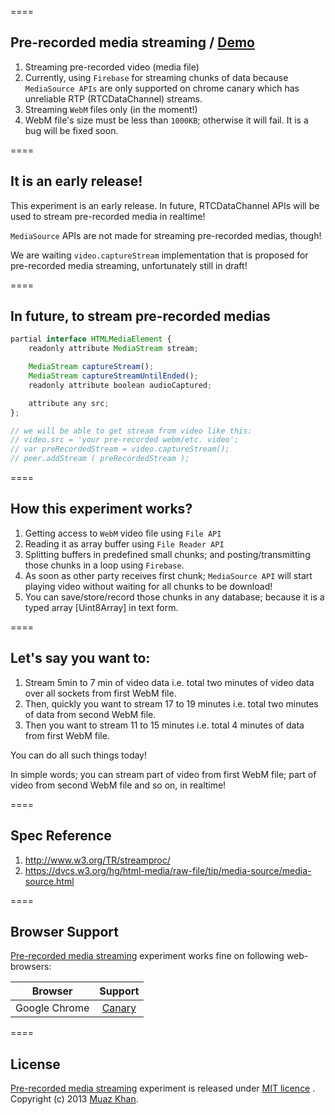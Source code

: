 ====
## Pre-recorded media streaming / [Demo](https://googledrive.com/host/0B6GWd_dUUTT8RzVSRVU2MlIxcm8/Pre-recorded-Media-Streaming/)

1. Streaming pre-recorded video (media file)
2. Currently, using `Firebase` for streaming chunks of data because `MediaSource APIs` are only supported on chrome canary which has unreliable RTP (RTCDataChannel) streams.
3. Streaming `WebM` files only (in the moment!)
4. WebM file's size must be less than `1000KB`; otherwise it will fail. It is a bug will be fixed soon.

====
## It is an early release!

This experiment is an early release. In future, RTCDataChannel APIs will be used to stream pre-recorded media in realtime!

`MediaSource` APIs are not made for streaming pre-recorded medias, though!

We are waiting `video.captureStream` implementation that is proposed for pre-recorded media streaming, unfortunately still in draft!

====
## In future, to stream pre-recorded medias

```javascript
partial interface HTMLMediaElement {
    readonly attribute MediaStream stream;

    MediaStream captureStream();
    MediaStream captureStreamUntilEnded();
    readonly attribute boolean audioCaptured;

    attribute any src;
};

// we will be able to get stream from video like this:
// video.src = 'your pre-recorded webm/etc. video';
// var preRecordedStream = video.captureStream();
// peer.addStream ( preRecordedStream );
```

====
## How this experiment works?

1. Getting access to `WebM` video file using `File API`
2. Reading it as array buffer using `File Reader API`
3. Splitting buffers in predefined small chunks; and posting/transmitting those chunks in a loop using `Firebase`.
4. As soon as other party receives first chunk; `MediaSource API` will start playing video without waiting for all chunks to be download!
5. You can save/store/record those chunks in any database; because it is a typed array [Uint8Array] in text form.

====
## Let's say you want to:

1. Stream 5min to 7 min of video data i.e. total two minutes of video data over all sockets from first WebM file.
2. Then, quickly you want to stream 17 to 19 minutes i.e. total two minutes of data from second WebM file.
3. Then you want to stream 11 to 15 minutes i.e. total 4 minutes of data from first WebM file.

You can do all such things today!

In simple words; you can stream part of video from first WebM file; part of video from second WebM file and so on, in realtime!

====
## Spec Reference

1. http://www.w3.org/TR/streamproc/
2. https://dvcs.w3.org/hg/html-media/raw-file/tip/media-source/media-source.html

====
## Browser Support
[Pre-recorded media streaming](https://googledrive.com/host/0B6GWd_dUUTT8RzVSRVU2MlIxcm8/Pre-recorded-Media-Streaming/) experiment works fine on following web-browsers:

| Browser        | Support           |
| ------------- |:-------------:|
| Google Chrome | [Canary](https://www.google.com/intl/en/chrome/browser/canary.html) |

====
## License

[Pre-recorded media streaming](https://googledrive.com/host/0B6GWd_dUUTT8RzVSRVU2MlIxcm8/Pre-recorded-Media-Streaming/) experiment is released under [MIT licence](https://webrtc-experiment.appspot.com/licence/) . Copyright (c) 2013 [Muaz Khan](https://plus.google.com/100325991024054712503).

